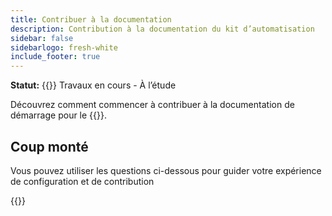 ```yaml
---
title: Contribuer à la documentation
description: Contribution à la documentation du kit d’automatisation
sidebar: false
sidebarlogo: fresh-white
include_footer: true
---
```

**Statut:** {{<externalImage src="https://github.githubassets.com/images/icons/emoji/unicode/1f6a7.png" size="16x16" text="Construction Icon">}} Travaux en cours - À l’étude

Découvrez comment commencer à contribuer à la documentation de démarrage pour le {{<product-name>}}.

## Coup monté

Vous pouvez utiliser les questions ci-dessous pour guider votre expérience de configuration et de contribution

{{<questions name="contribution/documentation.json" completed="Thank you for completing setup questions" showNavigationButtons=false >}}
